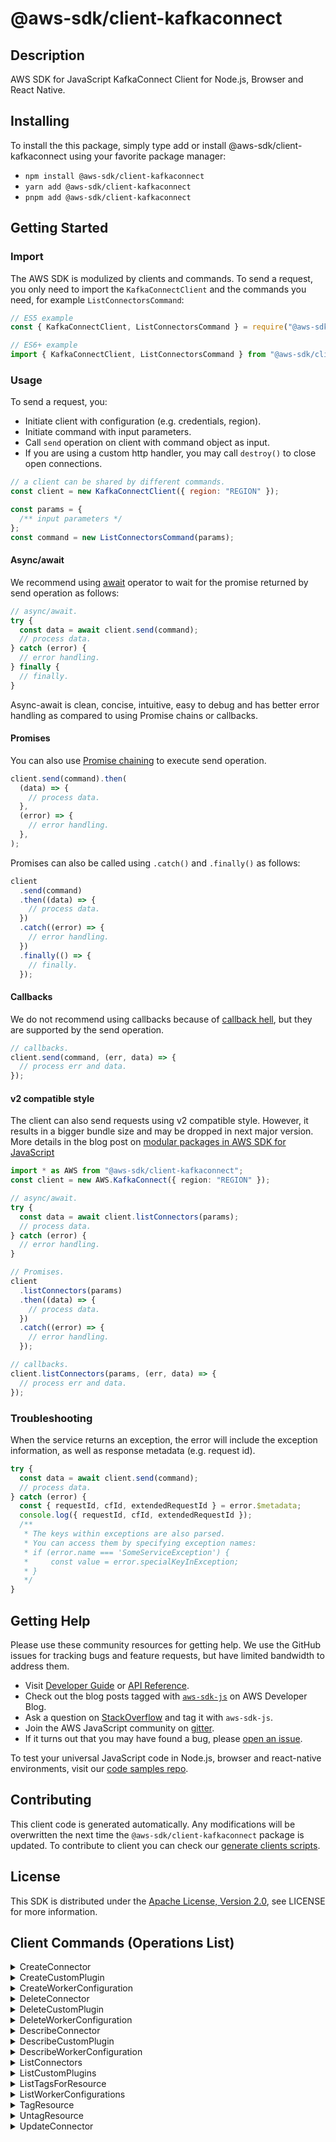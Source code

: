 <!-- generated file, do not edit directly -->

# @aws-sdk/client-kafkaconnect

## Description

AWS SDK for JavaScript KafkaConnect Client for Node.js, Browser and React Native.

<p/>

## Installing

To install the this package, simply type add or install @aws-sdk/client-kafkaconnect
using your favorite package manager:

- `npm install @aws-sdk/client-kafkaconnect`
- `yarn add @aws-sdk/client-kafkaconnect`
- `pnpm add @aws-sdk/client-kafkaconnect`

## Getting Started

### Import

The AWS SDK is modulized by clients and commands.
To send a request, you only need to import the `KafkaConnectClient` and
the commands you need, for example `ListConnectorsCommand`:

```js
// ES5 example
const { KafkaConnectClient, ListConnectorsCommand } = require("@aws-sdk/client-kafkaconnect");
```

```ts
// ES6+ example
import { KafkaConnectClient, ListConnectorsCommand } from "@aws-sdk/client-kafkaconnect";
```

### Usage

To send a request, you:

- Initiate client with configuration (e.g. credentials, region).
- Initiate command with input parameters.
- Call `send` operation on client with command object as input.
- If you are using a custom http handler, you may call `destroy()` to close open connections.

```js
// a client can be shared by different commands.
const client = new KafkaConnectClient({ region: "REGION" });

const params = {
  /** input parameters */
};
const command = new ListConnectorsCommand(params);
```

#### Async/await

We recommend using [await](https://developer.mozilla.org/en-US/docs/Web/JavaScript/Reference/Operators/await)
operator to wait for the promise returned by send operation as follows:

```js
// async/await.
try {
  const data = await client.send(command);
  // process data.
} catch (error) {
  // error handling.
} finally {
  // finally.
}
```

Async-await is clean, concise, intuitive, easy to debug and has better error handling
as compared to using Promise chains or callbacks.

#### Promises

You can also use [Promise chaining](https://developer.mozilla.org/en-US/docs/Web/JavaScript/Guide/Using_promises#chaining)
to execute send operation.

```js
client.send(command).then(
  (data) => {
    // process data.
  },
  (error) => {
    // error handling.
  },
);
```

Promises can also be called using `.catch()` and `.finally()` as follows:

```js
client
  .send(command)
  .then((data) => {
    // process data.
  })
  .catch((error) => {
    // error handling.
  })
  .finally(() => {
    // finally.
  });
```

#### Callbacks

We do not recommend using callbacks because of [callback hell](http://callbackhell.com/),
but they are supported by the send operation.

```js
// callbacks.
client.send(command, (err, data) => {
  // process err and data.
});
```

#### v2 compatible style

The client can also send requests using v2 compatible style.
However, it results in a bigger bundle size and may be dropped in next major version. More details in the blog post
on [modular packages in AWS SDK for JavaScript](https://aws.amazon.com/blogs/developer/modular-packages-in-aws-sdk-for-javascript/)

```ts
import * as AWS from "@aws-sdk/client-kafkaconnect";
const client = new AWS.KafkaConnect({ region: "REGION" });

// async/await.
try {
  const data = await client.listConnectors(params);
  // process data.
} catch (error) {
  // error handling.
}

// Promises.
client
  .listConnectors(params)
  .then((data) => {
    // process data.
  })
  .catch((error) => {
    // error handling.
  });

// callbacks.
client.listConnectors(params, (err, data) => {
  // process err and data.
});
```

### Troubleshooting

When the service returns an exception, the error will include the exception information,
as well as response metadata (e.g. request id).

```js
try {
  const data = await client.send(command);
  // process data.
} catch (error) {
  const { requestId, cfId, extendedRequestId } = error.$metadata;
  console.log({ requestId, cfId, extendedRequestId });
  /**
   * The keys within exceptions are also parsed.
   * You can access them by specifying exception names:
   * if (error.name === 'SomeServiceException') {
   *     const value = error.specialKeyInException;
   * }
   */
}
```

## Getting Help

Please use these community resources for getting help.
We use the GitHub issues for tracking bugs and feature requests, but have limited bandwidth to address them.

- Visit [Developer Guide](https://docs.aws.amazon.com/sdk-for-javascript/v3/developer-guide/welcome.html)
  or [API Reference](https://docs.aws.amazon.com/AWSJavaScriptSDK/v3/latest/index.html).
- Check out the blog posts tagged with [`aws-sdk-js`](https://aws.amazon.com/blogs/developer/tag/aws-sdk-js/)
  on AWS Developer Blog.
- Ask a question on [StackOverflow](https://stackoverflow.com/questions/tagged/aws-sdk-js) and tag it with `aws-sdk-js`.
- Join the AWS JavaScript community on [gitter](https://gitter.im/aws/aws-sdk-js-v3).
- If it turns out that you may have found a bug, please [open an issue](https://github.com/aws/aws-sdk-js-v3/issues/new/choose).

To test your universal JavaScript code in Node.js, browser and react-native environments,
visit our [code samples repo](https://github.com/aws-samples/aws-sdk-js-tests).

## Contributing

This client code is generated automatically. Any modifications will be overwritten the next time the `@aws-sdk/client-kafkaconnect` package is updated.
To contribute to client you can check our [generate clients scripts](https://github.com/aws/aws-sdk-js-v3/tree/main/scripts/generate-clients).

## License

This SDK is distributed under the
[Apache License, Version 2.0](http://www.apache.org/licenses/LICENSE-2.0),
see LICENSE for more information.

## Client Commands (Operations List)

<details>
<summary>
CreateConnector
</summary>

[Command API Reference](https://docs.aws.amazon.com/AWSJavaScriptSDK/v3/latest/client/kafkaconnect/command/CreateConnectorCommand/) / [Input](https://docs.aws.amazon.com/AWSJavaScriptSDK/v3/latest/Package/-aws-sdk-client-kafkaconnect/Interface/CreateConnectorCommandInput/) / [Output](https://docs.aws.amazon.com/AWSJavaScriptSDK/v3/latest/Package/-aws-sdk-client-kafkaconnect/Interface/CreateConnectorCommandOutput/)

</details>
<details>
<summary>
CreateCustomPlugin
</summary>

[Command API Reference](https://docs.aws.amazon.com/AWSJavaScriptSDK/v3/latest/client/kafkaconnect/command/CreateCustomPluginCommand/) / [Input](https://docs.aws.amazon.com/AWSJavaScriptSDK/v3/latest/Package/-aws-sdk-client-kafkaconnect/Interface/CreateCustomPluginCommandInput/) / [Output](https://docs.aws.amazon.com/AWSJavaScriptSDK/v3/latest/Package/-aws-sdk-client-kafkaconnect/Interface/CreateCustomPluginCommandOutput/)

</details>
<details>
<summary>
CreateWorkerConfiguration
</summary>

[Command API Reference](https://docs.aws.amazon.com/AWSJavaScriptSDK/v3/latest/client/kafkaconnect/command/CreateWorkerConfigurationCommand/) / [Input](https://docs.aws.amazon.com/AWSJavaScriptSDK/v3/latest/Package/-aws-sdk-client-kafkaconnect/Interface/CreateWorkerConfigurationCommandInput/) / [Output](https://docs.aws.amazon.com/AWSJavaScriptSDK/v3/latest/Package/-aws-sdk-client-kafkaconnect/Interface/CreateWorkerConfigurationCommandOutput/)

</details>
<details>
<summary>
DeleteConnector
</summary>

[Command API Reference](https://docs.aws.amazon.com/AWSJavaScriptSDK/v3/latest/client/kafkaconnect/command/DeleteConnectorCommand/) / [Input](https://docs.aws.amazon.com/AWSJavaScriptSDK/v3/latest/Package/-aws-sdk-client-kafkaconnect/Interface/DeleteConnectorCommandInput/) / [Output](https://docs.aws.amazon.com/AWSJavaScriptSDK/v3/latest/Package/-aws-sdk-client-kafkaconnect/Interface/DeleteConnectorCommandOutput/)

</details>
<details>
<summary>
DeleteCustomPlugin
</summary>

[Command API Reference](https://docs.aws.amazon.com/AWSJavaScriptSDK/v3/latest/client/kafkaconnect/command/DeleteCustomPluginCommand/) / [Input](https://docs.aws.amazon.com/AWSJavaScriptSDK/v3/latest/Package/-aws-sdk-client-kafkaconnect/Interface/DeleteCustomPluginCommandInput/) / [Output](https://docs.aws.amazon.com/AWSJavaScriptSDK/v3/latest/Package/-aws-sdk-client-kafkaconnect/Interface/DeleteCustomPluginCommandOutput/)

</details>
<details>
<summary>
DeleteWorkerConfiguration
</summary>

[Command API Reference](https://docs.aws.amazon.com/AWSJavaScriptSDK/v3/latest/client/kafkaconnect/command/DeleteWorkerConfigurationCommand/) / [Input](https://docs.aws.amazon.com/AWSJavaScriptSDK/v3/latest/Package/-aws-sdk-client-kafkaconnect/Interface/DeleteWorkerConfigurationCommandInput/) / [Output](https://docs.aws.amazon.com/AWSJavaScriptSDK/v3/latest/Package/-aws-sdk-client-kafkaconnect/Interface/DeleteWorkerConfigurationCommandOutput/)

</details>
<details>
<summary>
DescribeConnector
</summary>

[Command API Reference](https://docs.aws.amazon.com/AWSJavaScriptSDK/v3/latest/client/kafkaconnect/command/DescribeConnectorCommand/) / [Input](https://docs.aws.amazon.com/AWSJavaScriptSDK/v3/latest/Package/-aws-sdk-client-kafkaconnect/Interface/DescribeConnectorCommandInput/) / [Output](https://docs.aws.amazon.com/AWSJavaScriptSDK/v3/latest/Package/-aws-sdk-client-kafkaconnect/Interface/DescribeConnectorCommandOutput/)

</details>
<details>
<summary>
DescribeCustomPlugin
</summary>

[Command API Reference](https://docs.aws.amazon.com/AWSJavaScriptSDK/v3/latest/client/kafkaconnect/command/DescribeCustomPluginCommand/) / [Input](https://docs.aws.amazon.com/AWSJavaScriptSDK/v3/latest/Package/-aws-sdk-client-kafkaconnect/Interface/DescribeCustomPluginCommandInput/) / [Output](https://docs.aws.amazon.com/AWSJavaScriptSDK/v3/latest/Package/-aws-sdk-client-kafkaconnect/Interface/DescribeCustomPluginCommandOutput/)

</details>
<details>
<summary>
DescribeWorkerConfiguration
</summary>

[Command API Reference](https://docs.aws.amazon.com/AWSJavaScriptSDK/v3/latest/client/kafkaconnect/command/DescribeWorkerConfigurationCommand/) / [Input](https://docs.aws.amazon.com/AWSJavaScriptSDK/v3/latest/Package/-aws-sdk-client-kafkaconnect/Interface/DescribeWorkerConfigurationCommandInput/) / [Output](https://docs.aws.amazon.com/AWSJavaScriptSDK/v3/latest/Package/-aws-sdk-client-kafkaconnect/Interface/DescribeWorkerConfigurationCommandOutput/)

</details>
<details>
<summary>
ListConnectors
</summary>

[Command API Reference](https://docs.aws.amazon.com/AWSJavaScriptSDK/v3/latest/client/kafkaconnect/command/ListConnectorsCommand/) / [Input](https://docs.aws.amazon.com/AWSJavaScriptSDK/v3/latest/Package/-aws-sdk-client-kafkaconnect/Interface/ListConnectorsCommandInput/) / [Output](https://docs.aws.amazon.com/AWSJavaScriptSDK/v3/latest/Package/-aws-sdk-client-kafkaconnect/Interface/ListConnectorsCommandOutput/)

</details>
<details>
<summary>
ListCustomPlugins
</summary>

[Command API Reference](https://docs.aws.amazon.com/AWSJavaScriptSDK/v3/latest/client/kafkaconnect/command/ListCustomPluginsCommand/) / [Input](https://docs.aws.amazon.com/AWSJavaScriptSDK/v3/latest/Package/-aws-sdk-client-kafkaconnect/Interface/ListCustomPluginsCommandInput/) / [Output](https://docs.aws.amazon.com/AWSJavaScriptSDK/v3/latest/Package/-aws-sdk-client-kafkaconnect/Interface/ListCustomPluginsCommandOutput/)

</details>
<details>
<summary>
ListTagsForResource
</summary>

[Command API Reference](https://docs.aws.amazon.com/AWSJavaScriptSDK/v3/latest/client/kafkaconnect/command/ListTagsForResourceCommand/) / [Input](https://docs.aws.amazon.com/AWSJavaScriptSDK/v3/latest/Package/-aws-sdk-client-kafkaconnect/Interface/ListTagsForResourceCommandInput/) / [Output](https://docs.aws.amazon.com/AWSJavaScriptSDK/v3/latest/Package/-aws-sdk-client-kafkaconnect/Interface/ListTagsForResourceCommandOutput/)

</details>
<details>
<summary>
ListWorkerConfigurations
</summary>

[Command API Reference](https://docs.aws.amazon.com/AWSJavaScriptSDK/v3/latest/client/kafkaconnect/command/ListWorkerConfigurationsCommand/) / [Input](https://docs.aws.amazon.com/AWSJavaScriptSDK/v3/latest/Package/-aws-sdk-client-kafkaconnect/Interface/ListWorkerConfigurationsCommandInput/) / [Output](https://docs.aws.amazon.com/AWSJavaScriptSDK/v3/latest/Package/-aws-sdk-client-kafkaconnect/Interface/ListWorkerConfigurationsCommandOutput/)

</details>
<details>
<summary>
TagResource
</summary>

[Command API Reference](https://docs.aws.amazon.com/AWSJavaScriptSDK/v3/latest/client/kafkaconnect/command/TagResourceCommand/) / [Input](https://docs.aws.amazon.com/AWSJavaScriptSDK/v3/latest/Package/-aws-sdk-client-kafkaconnect/Interface/TagResourceCommandInput/) / [Output](https://docs.aws.amazon.com/AWSJavaScriptSDK/v3/latest/Package/-aws-sdk-client-kafkaconnect/Interface/TagResourceCommandOutput/)

</details>
<details>
<summary>
UntagResource
</summary>

[Command API Reference](https://docs.aws.amazon.com/AWSJavaScriptSDK/v3/latest/client/kafkaconnect/command/UntagResourceCommand/) / [Input](https://docs.aws.amazon.com/AWSJavaScriptSDK/v3/latest/Package/-aws-sdk-client-kafkaconnect/Interface/UntagResourceCommandInput/) / [Output](https://docs.aws.amazon.com/AWSJavaScriptSDK/v3/latest/Package/-aws-sdk-client-kafkaconnect/Interface/UntagResourceCommandOutput/)

</details>
<details>
<summary>
UpdateConnector
</summary>

[Command API Reference](https://docs.aws.amazon.com/AWSJavaScriptSDK/v3/latest/client/kafkaconnect/command/UpdateConnectorCommand/) / [Input](https://docs.aws.amazon.com/AWSJavaScriptSDK/v3/latest/Package/-aws-sdk-client-kafkaconnect/Interface/UpdateConnectorCommandInput/) / [Output](https://docs.aws.amazon.com/AWSJavaScriptSDK/v3/latest/Package/-aws-sdk-client-kafkaconnect/Interface/UpdateConnectorCommandOutput/)

</details>
